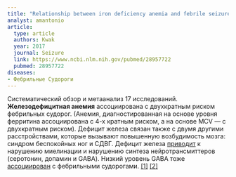 ```yaml
---
title: "Relationship between iron deficiency anemia and febrile seizures in children: A systematic review and meta-analysis"
analyst: amantonio
article:
  type: article
  authors: Kwak
  year: 2017
  journal: Seizure
  link: https://www.ncbi.nlm.nih.gov/pubmed/28957722
  pubmed: 28957722
diseases:
- Фебрильные Судороги
---
```


Систематический обзор и метаанализ 17 исследований. **Железодефицитная анемия** ассоциирована с двухкратным риском фебрильных судорог. (Анемия, диагностированная на основе уровня ферритина ассоциирована с 4-х кратным риском, а на основе MCV — с двухкратным риском).
Дефицит железа связан также с двумя другими расстройствами, которые вызывают повышенную возбудимость мозга: синдром беспокойных ног и СДВГ.
Дефицит железа [приводит](https://www.ncbi.nlm.nih.gov/pubmed/25429171) к нарушению миелинации и нарушению синтеза нейротрансмиттеров (серотонин, допамин и GABA). Низкий уровень GABA тоже [ассоциирован](https://www.id-press.eu/mjms/article/view/78) с фебрильными судорогами. [[1]](https://adc.bmj.com/content/99/10/960.full) [[2]](https://content.iospress.com/articles/journal-of-pediatric-neurology/jpn00119)
